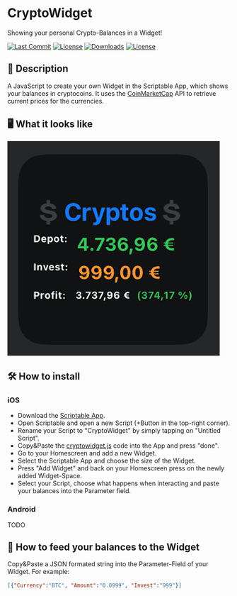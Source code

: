 # CryptoWidget
Showing your personal Crypto-Balances in a Widget!

[![Last Commit](https://img.shields.io/github/last-commit/martlgap/CryptoWidget)](https://img.shields.io/github/last-commit/martlgap/CryptoWidget)
[![License](https://img.shields.io/badge/license-CC0-blue)](https://img.shields.io/badge/license-CC0-blue)
[![Downloads](https://img.shields.io/github/downloads/Martlgap/CryptoWidget/total)](https://img.shields.io/github/downloads/Martlgap/CryptoWidget/total)
[![License](https://img.shields.io/badge/plugin-scriptable-blue)](https://img.shields.io/badge/plugin-scriptable-blue)

## 📗 Description
A JavaScript to create your own Widget in the Scriptable App, which shows your balances in cryptocoins. It uses the [CoinMarketCap](https://coinmarketcap.com) API to retrieve current prices for the currencies. 

## 🖥 What it looks like
![Example Image](./widget_preview.png)

## 🛠 How to install
### iOS
- Download the [Scriptable App](https://apps.apple.com/de/app/scriptable/id1405459188).
- Open Scriptable and open a new Script (+Button in the top-right corner).
- Rename your Script to "CryptoWidget" by simply tapping on "Untitled Script".
- Copy&Paste the [cryptowidget.js](https://raw.githubusercontent.com/Martlgap/CryptoWidget/main/cryptowidget.js) code into the App and press "done".
- Go to your Homescreen and add a new Widget.
- Select the Scriptable App and choose the size of the Widget.
- Press "Add Widget" and back on your Homescreen press on the newly added Widget-Space.
- Select your Script, choose what happens when interacting and paste your balances into the Parameter field.

### Android
TODO

## 🍼 How to feed your balances to the Widget
Copy&Paste a JSON formated string into the Parameter-Field of your Widget.
For example:
```json
[{"Currency":"BTC", "Amount":"0.0999", "Invest":"999"}]
```
